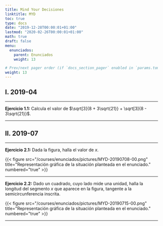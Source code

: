 ```yaml
---
title: Mind Your Decisiones
linktitle: MYD
toc: true
type: docs
date: "2019-12-28T00:00:01+01:00"
lastmod: "2020-02-26T00:00:01+01:00"
math: true
draft: false
menu:
  enunciados:
    parent: Enunciados
    weight: 13

# Prev/next pager order (if `docs_section_pager` enabled in `params.toml`)
weight: 13
---
```


## I. 2019-04

---

**Ejercicio 1.1:** Calcula el valor de $\sqrt[3]{8 + 3\sqrt{21}} + \sqrt[3]{8 - 3\sqrt{21}}$. 

---

## II. 2019-07

---

**Ejercicio 2.1:** Dada la figura, halla el valor de $x$.

{{< figure src="/courses/enunciados/pictures/MYD-20190708-00.png" title="Representación gráfica de la situación planteada en el enunciado." numbered="true" >}}

---

**Ejercicio 2.2:** Dado un cuadrado, cuyo lado mide una unidad, halla la longitud del segmento $x$ que aparece en la figura, tangente a la semicircunferencia inscrita.

{{< figure src="/courses/enunciados/pictures/MYD-20190715-00.png" title="Representación gráfica de la situación planteada en el enunciado." numbered="true" >}}

---
